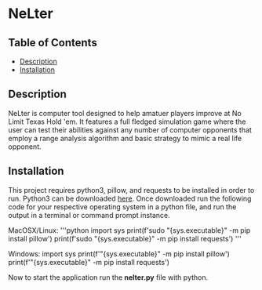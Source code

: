 # NeLter <!-- omit in toc -->

## Table of Contents <!-- omit in toc -->

- [Description](#description)
- [Installation](#installation)

## Description

NeLter is computer tool designed to help amatuer players improve at No Limit Texas Hold 'em.
It features a full fledged simulation game where the user can test their abilities against any number of computer opponents that employ a range analysis algorithm and basic strategy to mimic a real life opponent.

## Installation

This project requires python3, pillow, and requests to be installed in order to run. Python3 can be downloaded [here](https://www.python.org/downloads/). Once downloaded run the following code for your respective operating system in a python file, and run the output in a terminal or command prompt instance.

MacOSX/Linux:
'''python
import sys
print(f'sudo "{sys.executable}" -m pip install pillow')
print(f'sudo "{sys.executable}" -m pip install requests')
'''

Windows:
    import sys
    print(f'"{sys.executable}" -m pip install pillow')
    print(f'"{sys.executable}" -m pip install requests')

Now to start the application run the **nelter.py** file with python.
